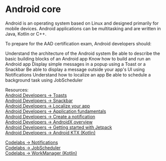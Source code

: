 # Android core

Android is an operating system based on Linux and designed primarily for mobile devices. Android applications can be multitasking and are written in Java, Kotlin or C++.

To prepare for the AAD certification exam, Android developers should:

Understand the architecture of the Android system
Be able to describe the basic building blocks of an Android app
Know how to build and run an Android app
Display simple messages in a popup using a Toast or a Snackbar
Be able to display a message outside your app's UI using Notifications
Understand how to localize an app
Be able to schedule a background task using JobScheduler

Resources:<br/>
[Android Developers -> Toasts](https://developer.android.com/guide/topics/ui/notifiers/toasts)<br/>
[Android Developers -> Snackbar](https://developer.android.com/reference/android/support/design/widget/Snackbar)<br/>
[Android Developers -> Localize your app](https://developer.android.com/guide/topics/resources/localization)<br/>
[Android Developers -> Application fundamentals](https://developer.android.com/guide/components/fundamentals)<br/>
[Android Developers -> Create a notification](https://developer.android.com/training/notify-user/build-notification)<br/>
[Android Developers -> AndroidX overview](https://developer.android.com/jetpack/androidx)<br/>
[Android Developers -> Getting started with Jetpack](https://developer.android.com/jetpack/docs/getting-started)<br/>
[Android Developers -> Android KTX (Kotlin)](https://developer.android.com/kotlin/ktx)<br/>

[Codelabs -> Notifications](https://codelabs.developers.google.com/codelabs/android-training-notifications/index.html#0)<br/>
[Codelabs -> JobScheduler](https://codelabs.developers.google.com/codelabs/android-training-job-scheduler/index.html#0)<br/>
[Codelabs -> WorkManager (Kotlin)](https://codelabs.developers.google.com/codelabs/android-workmanager-kt/index.html#0)<br/>